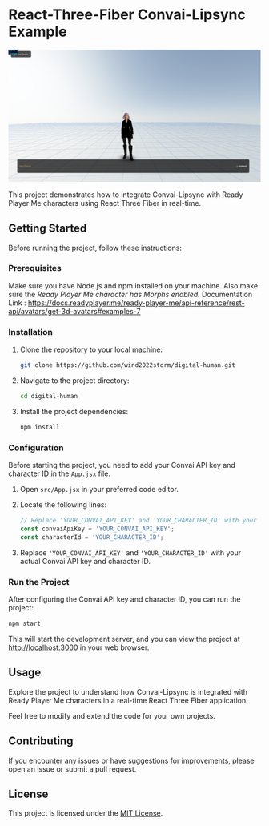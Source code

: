 # React-Three-Fiber Convai-Lipsync Example

![RPM Convai Lipsync](/public/RPM.png)

This project demonstrates how to integrate Convai-Lipsync with Ready Player Me characters using React Three Fiber in real-time.

## Getting Started

Before running the project, follow these instructions:

### Prerequisites

Make sure you have Node.js and npm installed on your machine. Also make sure the _Ready Player Me character has Morphs enabled._ Documentation Link : https://docs.readyplayer.me/ready-player-me/api-reference/rest-api/avatars/get-3d-avatars#examples-7

### Installation

1. Clone the repository to your local machine:

   ```bash
   git clone https://github.com/wind2022storm/digital-human.git
   ```

2. Navigate to the project directory:

   ```bash
   cd digital-human
   ```

3. Install the project dependencies:

   ```bash
   npm install
   ```

### Configuration

Before starting the project, you need to add your Convai API key and character ID in the `App.jsx` file.

1. Open `src/App.jsx` in your preferred code editor.

2. Locate the following lines:

   ```jsx
   // Replace 'YOUR_CONVAI_API_KEY' and 'YOUR_CHARACTER_ID' with your Convai API key and character ID
   const convaiApiKey = 'YOUR_CONVAI_API_KEY';
   const characterId = 'YOUR_CHARACTER_ID';
   ```

3. Replace `'YOUR_CONVAI_API_KEY'` and `'YOUR_CHARACTER_ID'` with your actual Convai API key and character ID.

### Run the Project

After configuring the Convai API key and character ID, you can run the project:

```bash
npm start
```

This will start the development server, and you can view the project at [http://localhost:3000](http://localhost:3000) in your web browser.

## Usage

Explore the project to understand how Convai-Lipsync is integrated with Ready Player Me characters in a real-time React Three Fiber application.

Feel free to modify and extend the code for your own projects.

## Contributing

If you encounter any issues or have suggestions for improvements, please open an issue or submit a pull request.

## License

This project is licensed under the [MIT License](LICENSE).
